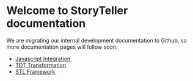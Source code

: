 # Welcome to StoryTeller documentation

We are migrating our internal development documentation to Github, so more documentation pages will follow soon.

- [Javascript Integration](js/index.md)
- [TDT Transformation](tdt/index.md)
- [STL Framework](stl/index.md)

